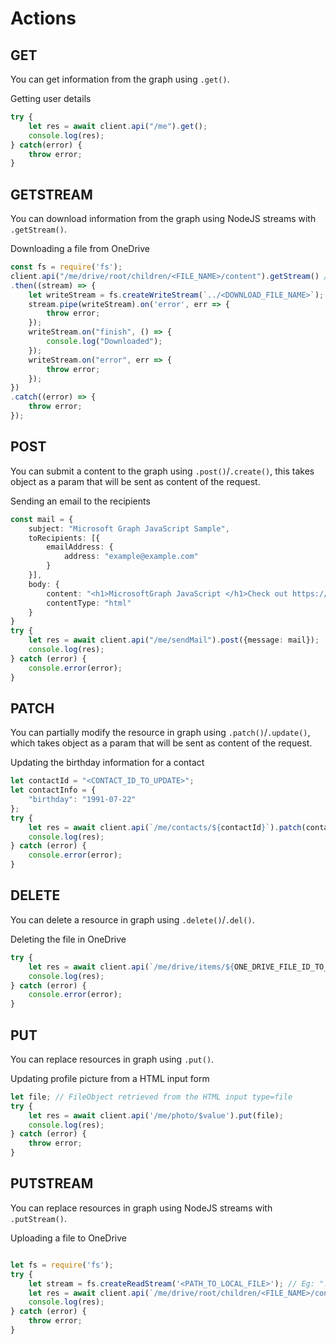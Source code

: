 # Actions

## GET

You can get information from the graph using `.get()`.

Getting user details

```typescript
try {
    let res = await client.api("/me").get();
    console.log(res);
} catch(error) {
    throw error;
}
```

## GETSTREAM

You can download information from the graph using NodeJS streams with `.getStream()`.

Downloading a file from OneDrive

````typescript
const fs = require('fs');
client.api("/me/drive/root/children/<FILE_NAME>/content").getStream() //Eg: test.pdf
.then((stream) => {
    let writeStream = fs.createWriteStream(`../<DOWNLOAD_FILE_NAME>`); // Eg: test.pdf
    stream.pipe(writeStream).on('error', err => {
        throw error;
    });
    writeStream.on("finish", () => {
        console.log("Downloaded");
    });
    writeStream.on("error", err => {
        throw error;
    });
})
.catch((error) => {
    throw error;
});
````

## POST

You can submit a content to the graph using `.post()`/`.create()`, this takes object as a param that will be sent as content of the request.

Sending an email to the recipients

```typescript
const mail = {
    subject: "Microsoft Graph JavaScript Sample",
    toRecipients: [{
        emailAddress: {
            address: "example@example.com"
        }
    }],
    body: {
        content: "<h1>MicrosoftGraph JavaScript </h1>Check out https://github.com/microsoftgraph/msgraph-sdk-javascript",
        contentType: "html"
    }
}
try {
    let res = await client.api("/me/sendMail").post({message: mail});
    console.log(res);
} catch (error) {
    console.error(error);
}
```

## PATCH

You can partially modify the resource in graph using `.patch()`/`.update()`, which takes object as a param that will be sent as content of the request.

Updating the birthday information for a contact

```typescript
let contactId = "<CONTACT_ID_TO_UPDATE>";
let contactInfo = {
    "birthday": "1991-07-22"
};
try {
    let res = await client.api(`/me/contacts/${contactId}`).patch(contactInfo);
    console.log(res);
} catch (error) {
    console.error(error);
}
```

## DELETE

You can delete a resource in graph using `.delete()`/`.del()`.

Deleting the file in OneDrive

````typescript
try {
    let res = await client.api(`/me/drive/items/${ONE_DRIVE_FILE_ID_TO_DELETE}`).delete();
    console.log(res);
} catch (error) {
    console.error(error);
}
````

## PUT

You can replace resources in graph using `.put()`.

Updating profile picture from a HTML input form

```typescript
let file; // FileObject retrieved from the HTML input type=file
try {
    let res = await client.api('/me/photo/$value').put(file);
    console.log(res);
} catch (error) {
    throw error;
}
```

## PUTSTREAM

You can replace resources in graph using NodeJS streams with `.putStream()`.

Uploading a file to OneDrive

````typescript

let fs = require('fs');
try {
    let stream = fs.createReadStream('<PATH_TO_LOCAL_FILE>'); // Eg: "./test.jpg"
    let res = await client.api(`/me/drive/root/children/<FILE_NAME>/content`); // Eg: /me/drive/root/children/test.jpg/content
    console.log(res);
} catch (error) {
    throw error;
}
````